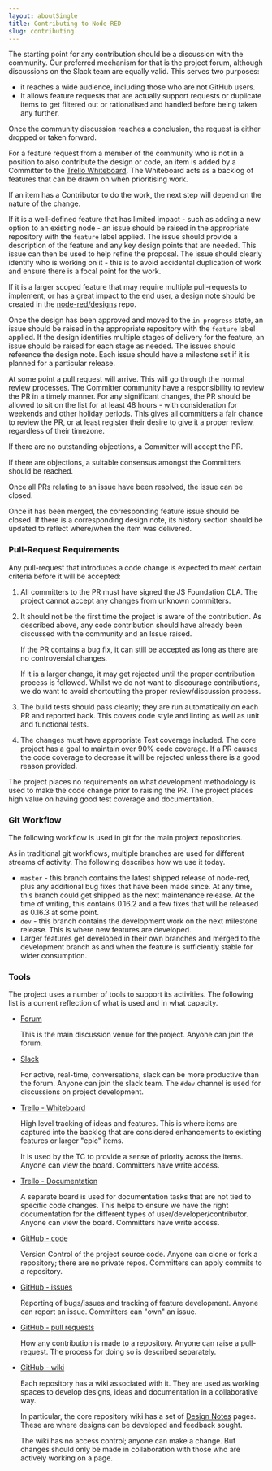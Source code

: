 ```yaml
---
layout: aboutSingle
title: Contributing to Node-RED
slug: contributing
---
```


The starting point for any contribution should be a discussion with the community.
Our preferred mechanism for that is the project forum, although discussions
on the Slack team are equally valid. This serves two purposes:

 - it reaches a wide audience, including those who are not GitHub users.
 - It allows feature requests that are actually support requests or duplicate
   items to get filtered out or rationalised and handled before being taken any
   further.

Once the community discussion reaches a conclusion, the request is either dropped
or taken forward.

For a feature request from a member of the community who is not in a position to
also contribute the design or code, an item is added by a Committer to the
[Trello Whiteboard](https://trello.com/b/R0O3CSrI/node-red-whiteboard). The
Whiteboard acts as a backlog of features that can be drawn on when prioritising
work.

If an item has a Contributor to do the work, the next step will depend on the nature
of the change.

If it is a well-defined feature that has limited impact - such as adding a new
option to an existing node - an issue should be raised in the appropriate
repository with the `feature` label applied. The issue should provide a
description of the feature and any key design points that are needed.
This issue can then be used to help refine the proposal. The issue should
clearly identify who is working on it - this is to avoid accidental duplication
of work and ensure there is a focal point for the work.

If it is a larger scoped feature that may require multiple pull-requests to
implement, or has a great impact to the end user, a design note should be
created in the [node-red/designs](https://github.com/node-red/designs) repo.

Once the design has been approved and moved to the `in-progress` state, an issue
should be raised in the appropriate repository with the `feature` label applied.
If the design identifies multiple stages of delivery for the feature, an issue
should be raised for each stage as needed. The issues should reference the design
note. Each issue should have a milestone set if it is planned for a particular release.

At some point a pull request will arrive. This will go through the normal review
processes. The Committer community have a responsibility to review the PR in a
timely manner. For any significant changes, the PR should be allowed to sit on
the list for at least 48 hours - with consideration for weekends and other
holiday periods. This gives all committers a fair chance to review the PR, or at
least register their desire to give it a proper review, regardless of their
timezone.

If there are no outstanding objections, a Committer will accept the PR.

If there are objections, a suitable consensus amongst the Committers should be reached.

Once all PRs relating to an issue have been resolved, the issue can be closed.

Once it has been merged, the corresponding feature issue should be
closed. If there is a corresponding design note, its history section should be
updated to reflect where/when the item was delivered.


### Pull-Request Requirements

Any pull-request that introduces a code change is expected to meet certain
criteria before it will be accepted:

1. All committers to the PR must have signed the JS Foundation CLA. The project
   cannot accept any changes from unknown committers.

2. It should not be the first time the project is aware of the contribution. As
   described above, any code contribution should have already been discussed with
   the community and an Issue raised.

   If the PR contains a bug fix, it can still be accepted as long as there are no
   controversial changes.

   If it is a larger change, it may get rejected until the proper contribution
   process is followed. Whilst we do not want to discourage contributions, we do
   want to avoid shortcutting the proper review/discussion process.

3. The build tests should pass cleanly; they are run automatically on each PR and
   reported back. This covers code style and linting as well as unit and functional
   tests.

4. The changes must have appropriate Test coverage included. The core project has
   a goal to maintain over 90% code coverage. If a PR causes the code coverage to
   decrease it will be rejected unless there is a good reason provided.

The project places no requirements on what development methodology is used to
make the code change prior to raising the PR. The project places high value on
having good test coverage and documentation.

### Git Workflow

The following workflow is used in git for the main project repositories.

As in traditional git workflows, multiple branches are used for different streams
of activity. The following describes how we use it today.

 - `master` - this branch contains the latest shipped release of node-red, plus
   any additional bug fixes that have been made since. At any time, this branch
   could get shipped as the next maintenance release. At the time of writing,
   this contains 0.16.2 and a few fixes that will be released as 0.16.3 at some point.
 - `dev` - this branch contains the development work on the next milestone release.
   This is where new features are developed.
 - Larger features get developed in their own branches and merged to the
   development branch as and when the feature is sufficiently stable for wider
   consumption.

### Tools

The project uses a number of tools to support its activities. The following list
is a current reflection of what is used and in what capacity.


 - [Forum](https://discourse.nodered.org)

   This is the main discussion venue for the project. Anyone can join the forum.

 - [Slack](https://nodered.org/slack)

   For active, real-time, conversations, slack can be more productive than the
   forum. Anyone can join the slack team. The `#dev` channel is used for discussions
   on project development.

 - [Trello - Whiteboard](https://trello.com/b/R0O3CSrI/node-red-whiteboard)

   High level tracking of ideas and features. This is where items are captured
   into the backlog that are considered enhancements to existing features or
   larger "epic" items.

   It is used by the TC to provide a sense of priority across the items. Anyone
   can view the board. Committers have write access.

 - [Trello - Documentation](https://trello.com/b/m2mBMUYj/documentation)

   A separate board is used for documentation tasks that are not tied to specific
   code changes. This helps to ensure we have the right documentation for the
   different types of user/developer/contributor. Anyone can view the board.
   Committers have write access.

 - [GitHub - code](https://github.com/node-red/node-red)

   Version Control of the project source code. Anyone can clone or fork a
   repository; there are no private repos. Committers can apply commits to a
   repository.

 - [GitHub - issues](https://github.com/node-red/node-red/issues)

   Reporting of bugs/issues and tracking of feature development. Anyone can
   report an issue. Committers can "own" an issue.

 - [GitHub - pull requests](https://github.com/node-red/node-red/pulls)

   How any contribution is made to a repository. Anyone can raise a pull-request.
   The process for doing so is described separately.

 - [GitHub - wiki](https://github.com/node-red/node-red/wiki)

   Each repository has a wiki associated with it. They are used as working spaces
   to develop designs, ideas and documentation in a collaborative way.

   In particular, the core repository wiki has a set of [Design Notes](https://github.com/node-red/node-red/wiki/Design-Notes)
   pages. These are where designs can be developed and feedback sought.

   The wiki has no access control; anyone can make a change. But changes should
   only be made in collaboration with those who are actively working on a page.
